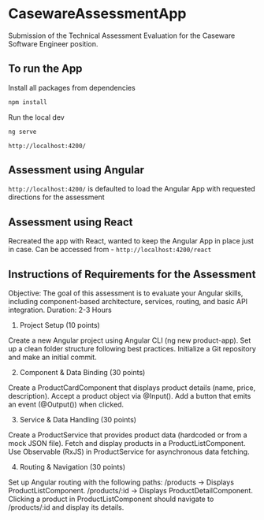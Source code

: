 # CasewareAssessmentApp

Submission of the Technical Assessment Evaluation for the Caseware Software Engineer position.

## To run the App

Install all packages from dependencies

```bash
npm install
```

Run the local dev

```bash
ng serve
```

`http://localhost:4200/`

## Assessment using Angular

`http://localhost:4200/` is defaulted to load the Angular App with requested directions for the assessment

## Assessment using React

Recreated the app with React, wanted to keep the Angular App in place just in case.
Can be accessed from - `http://localhost:4200/react`

## Instructions of Requirements for the Assessment

Objective: The goal of this assessment is to evaluate your Angular skills, including component-based architecture, services, routing, and basic API integration.
Duration: 2-3 Hours

1. Project Setup (10 points)

Create a new Angular project using Angular CLI (ng new product-app).
Set up a clean folder structure following best practices.
Initialize a Git repository and make an initial commit.

2. Component & Data Binding (30 points)

Create a ProductCardComponent that displays product details (name, price, description).
Accept a product object via @Input().
Add a button that emits an event (@Output()) when clicked.

3. Service & Data Handling (30 points)

Create a ProductService that provides product data (hardcoded or from a mock JSON file).
Fetch and display products in a ProductListComponent.
Use Observable (RxJS) in ProductService for asynchronous data fetching.

4. Routing & Navigation (30 points)

Set up Angular routing with the following paths:
/products → Displays ProductListComponent.
/products/:id → Displays ProductDetailComponent.
Clicking a product in ProductListComponent should navigate to /products/:id and display its details.
